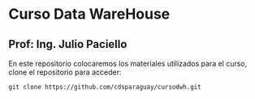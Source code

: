 # Curso Data WareHouse

## Prof: Ing. Julio Paciello  

En este repositorio colocaremos los materiales utilizados para el curso, clone el repositorio para acceder:  
```
git clone https://github.com/cdsparaguay/cursodwh.git
```
